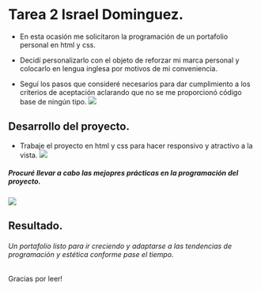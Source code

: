 #  Tarea 2 Israel Dominguez.

- En esta ocasión me solicitaron la programación de un portafolio personal en html y css.

- Decidí personalizarlo con el objeto de reforzar mi marca personal y colocarlo en lengua inglesa por motivos de mi conveniencia.
- Seguí los pasos que consideré necesarios para dar cumplimiento a los criterios de aceptación aclarando que no se me proporcionó código base de ningún tipo.
![](https://scontent.fntr11-1.fna.fbcdn.net/v/t39.30808-6/308718555_6036922372989067_4218597830571562318_n.jpg?_nc_cat=109&ccb=1-7&_nc_sid=730e14&_nc_ohc=T6mZZlzwoCkAX_lbo6O&_nc_ht=scontent.fntr11-1.fna&oh=00_AT8RKce-Ib2AEjtfH-olwCpIO2WSRhlQ49lOf7xrmD69Lw&oe=6332BA61)
## Desarrollo del proyecto.
- Trabaje el proyecto en html y css para hacer responsivo y atractivo a la vista.
![](https://scontent.fntr11-1.fna.fbcdn.net/v/t39.30808-6/308772846_6036935979654373_7451625269294580810_n.jpg?_nc_cat=109&ccb=1-7&_nc_sid=730e14&_nc_ohc=j8LbGtV40iwAX9rn-2i&_nc_ht=scontent.fntr11-1.fna&oh=00_AT8Nx1BBcUp4sfJShtom7-IuP7XbI103ZAZHzTAdnTVzVg&oe=63334AA7)
##### Procuré llevar a cabo las mejopres prácticas en la programación del proyecto.
![](https://scontent.fntr11-1.fna.fbcdn.net/v/t39.30808-6/308719191_6036943196320318_4939573875332882330_n.jpg?_nc_cat=101&ccb=1-7&_nc_sid=730e14&_nc_ohc=wLPjd_tBMgoAX8DUUde&_nc_ht=scontent.fntr11-1.fna&oh=00_AT9nMvzoe7-cKHsEBfmjldo0-U1M4rtJtWMV9ZSTPhjqhQ&oe=6332427F)
## Resultado.
###### Un portafolio listo para ir creciendo y adaptarse a las tendencias de programación y estética conforme pase el tiempo.
Gracias por leer!